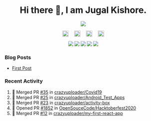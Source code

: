 <h1 align="center">Hi there 👋, I am Jugal Kishore.</h1>
<!--<p align="center"><img src="https://komarev.com/ghpvc/?username=crazyuploader" /></p>-->
<p align="center"><img src="https://readme-stats.jugalkishore.me/api?username=crazyuploader&title_color=333&text_color=777" /></p>
<p align="center">
    <a href="https://dev.to/crazyuploader" target="blank"><img align="center" src="https://cdn.jsdelivr.net/npm/simple-icons@3.0.1/icons/dev-dot-to.svg" alt="Jugal Kishore" height="20" width="20" /></a>&emsp;
    <a href="https://twitter.com/crazyjugal" target="blank"><img align="center" src="https://cdn.jsdelivr.net/npm/simple-icons@3.0.1/icons/twitter.svg" alt="kingokings" height="20" width="20" /></a>&emsp;
    <a href="https://linkedin.com/in/crazyuploader" target="blank"><img align="center" src="https://cdn.jsdelivr.net/npm/simple-icons@3.0.1/icons/linkedin.svg" alt="Jugal Kishore" height="20" width="20" /></a>&emsp;
    <a href="https://facebook.com/profile.php?id=100051213879144" target="blank"><img align="center" src="https://cdn.jsdelivr.net/npm/simple-icons@3.0.1/icons/facebook.svg" alt="Jugal Kishore" height="20" width="20" /></a>
</p>
<p align="center">
    <img src="https://badges.pufler.dev/visits/crazyuploader/crazyuploader?style=flat-square&color=black&logo=github">
    <img src="https://badges.pufler.dev/years/crazyuploader?style=flat-square&color=black&logo=github">
    <img src="https://badges.pufler.dev/repos/crazyuploader?style=flat-square&color=black&logo=github">
    <img src="https://badges.pufler.dev/gists/crazyuploader?style=flat-square&color=black&logo=github">
    <img src="https://badges.pufler.dev/commits/monthly/crazyuploader?style=flat-square&color=black&logo=github">
</p>

### Blog Posts
<!-- BLOG-POST-LIST:START -->
- [First Post](https://jugalkishore.me/posts/first-post/)
<!-- BLOG-POST-LIST:END -->

### Recent Activity

<!--START_SECTION:activity-->
1. 🎉 Merged PR [#35](https://github.com/crazyuploader/Covid19/pull/35) in [crazyuploader/Covid19](https://github.com/crazyuploader/Covid19)
2. 🎉 Merged PR [#25](https://github.com/crazyuploader/Android_Test_Apps/pull/25) in [crazyuploader/Android_Test_Apps](https://github.com/crazyuploader/Android_Test_Apps)
3. 🎉 Merged PR [#23](https://github.com/crazyuploader/activity-box/pull/23) in [crazyuploader/activity-box](https://github.com/crazyuploader/activity-box)
4. 💪 Opened PR [#1852](https://github.com/OpenSouceCode/Hacktoberfest2020/pull/1852) in [OpenSouceCode/Hacktoberfest2020](https://github.com/OpenSouceCode/Hacktoberfest2020)
5. 🎉 Merged PR [#12](https://github.com/crazyuploader/my-first-react-app/pull/12) in [crazyuploader/my-first-react-app](https://github.com/crazyuploader/my-first-react-app)
<!--END_SECTION:activity-->

<!--<p align="center"><img src="https://quotes-github-readme.vercel.app/api?type=horizontal" /></p>-->
